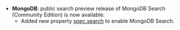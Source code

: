 * **MongoDB**: public search preview release of MongoDB Search (Community Edition) is now available.
    * Added new property [spec.search](https://www.mongodb.com/docs/kubernetes/current/mongodb/specification/#spec-search) to enable MongoDB Search.
